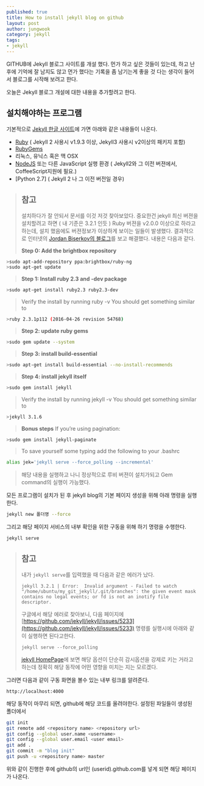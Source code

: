 ```yaml
---
published: true
title: How to install jekyll blog on github
layout: post
author: jungwook
category: jekyll
tags:
- jekyll
---
```

GITHUB에 Jekyll 블로그 사이트를 개설 했다. 먼가 하고 싶은 것들이 있는데, 하고 난 후에 기억에 잘 남지도 않고 먼가 했다는 기록을 좀 남기는게 좋을 것 다는 생각이 들어서 블로그를 시작해 보려고 한다. 

오늘은 Jekyll 블로그 개설에 대한 내용을 추가할려고 한다.

## **설치해야하는 프로그램**

기본적으로 [Jekyll 한글 사이트](https://jekyllrb-ko.github.io)에 가면 아래와 같은 내용들이 나온다.
 - [Ruby](http://www.ruby-lang.org/en/downloads/) ( Jekyll 2 사용시 v1.9.3 이상,  Jekyll3 사용시 v2이상의 패키지 포함)
 - [RubyGems](http://rubygems.org/pages/download)
 - 리눅스, 유닉스 혹은 맥 OSX
 - [NodeJS](http://nodejs.org/) 또는 다른 JavaScript 실행 환경 ( Jekyll2와 그 이전 버젼에서, CoffeeScript지원에 필요.)
 - [Python 2.7] ( Jekyll 2 나  그 이전 버전일 경우)

> ## **참고**
> 설치하다가 잘 안되서 문서를 이것 저것 찾아보았다. 중요한건 jekyll 최신 버젼을 설치할려고 하면 ( 내 기준은 3.2.1 인듯 ) Ruby 버젼을 v2.0.0 이상으로 하라고 하는데, 설치 했음에도 버젼정보가 이상하게 보이는 일들이 발생했다. 결과적으로 인터넷의 [Jordan Biserkov의 블로그](http://biserkov.com/blog/2016/06/04/Steps-to-install-Jekyll-on-Ubuntu-on-Windows/)를 보고 해결했다. 내용은 다음과 같다.
>
>**Step 0: Add the brightbox repository**
>
```bash
>sudo apt-add-repository ppa:brightbox/ruby-ng
>sudo apt-get update
```
>**Step 1: Install ruby 2.3 and -dev package**
>
```bash
>sudo apt-get install ruby2.3 ruby2.3-dev
```
>Verify the install by running ruby -v
>You should get something similar to
>
```bash
>ruby 2.3.1p112 (2016-04-26 revision 54768)
```
>**Step 2: update ruby gems**
>
```bash
>sudo gem update --system
```
>**Step 3: install build-essential**
>
```bash
>sudo apt-get install build-essential --no-install-recommends
```
>**Step 4: install jekyll itself**
>
```bash
>sudo gem install jekyll
```
>Verify the install by running jekyll -v
>You should get something similar to
>
```bash
>jekyll 3.1.6
```
>**Bonus steps**
>If you’re using pagination:
>
```bash
>sudo gem install jekyll-paginate
```
>To save yourself some typing add the following to your .bashrc
>
```bash
alias jek='jekyll serve --force_polling --incremental'
```
> 해당 내용을 실행하고 나니 정상적으로 루비 버젼이 설치가되고 Gem command의 실행이 가능했다. 

모든 프로그램이 설치가 된 후 jekyll blog의 기본 페이지 생성을 위해 아래 명령을 실행한다.

```bash
jekyll new 폴더명 --force
```
그리고 해당 페이지 서비스의 내부 확인을 위한 구동을 위해 하기 명령을 수행한다.

```bash
jekyll serve
```
> ## **참고**
>내가 `jekyll serve`를 입력했을 때 다음과 같은 에러가 났다. 
>
>`jekyll 3.2.1 | Error:  Invalid argument - Failed to watch "/home/ubuntu/my_git_jekyll/.git/branches": the given event mask contains no legal events; or fd is not an inotify file descriptor.` 
>
>구글에서 해당 에러로 찾아보니, 다음 페이지에
[https://github.com/jekyll/jekyll/issues/5233](https://github.com/jekyll/jekyll/issues/5233) 명령를 실행시에 아래와 같이 실행하면 된다고한다.
>
>`jekyll serve --force_polling`
>
>[jekyll HomePage](http://jekyllrb-ko.github.io/docs/configuration/)에 보면 해당 옵션이 단순히 감시옵션을 강제로 키는 거라고 하는데 정확히 해당 동작에 어떤 영향을 미치는 지는 모르겠다.

그러면 다음과 같이 구동 화면을 볼수 있는 내부 링크를 알려준다.

`http://localhost:4000`

해당 동작이 마무리 되면, github에 해당 코드를 올려야한다. 설정된 파일들이 생성된 폴더에서

```bash
git init
git remote add <repository name> <repository url>
git config --global user.name <username>
git config --global user.email <user email>
git add .
git commit -m "blog init"
git push -u <repository name> master
```
위와 같이 진행한 후에 github의 url인 (userid).github.com를 넣게 되면 해당 페이지가 나온다.
